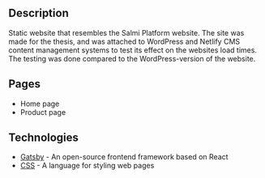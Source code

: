 ## Description

Static website that resembles the Salmi Platform website. The site was made for the thesis, and was attached to WordPress and Netlify CMS content management systems to test its effect on the websites load times. The testing was done compared to the WordPress-version of the website.

## Pages

* Home page
* Product page

## Technologies

* [Gatsby](https://www.gatsbyjs.com) - An open-source frontend framework based on React
* [CSS](https://developer.mozilla.org/en-US/docs/Web/CSS) - A language for styling web pages